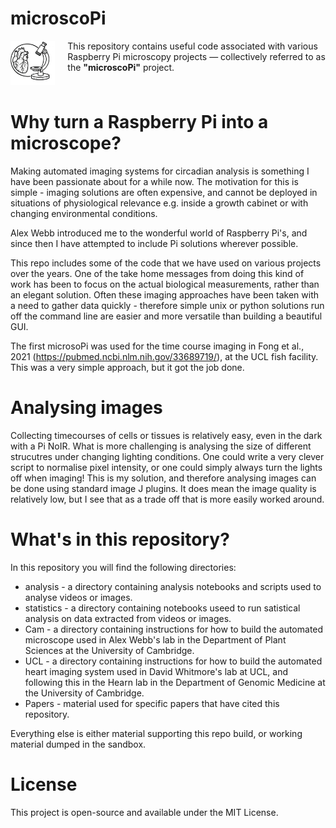# microscoPi

<div style="display: table;">
  <div style="display: table-cell; vertical-align: top; padding-right: 20px;">
    <img src="https://raw.githubusercontent.com/comparativechrono/microscoPi/main/images/microscoPI%20v3.png" alt="MicroscoPI" width="200" />
  </div>
  <div style="display: table-cell; vertical-align: top;">
    This repository contains useful code associated with various Raspberry Pi microscopy projects — collectively referred to as the <strong>"microscoPi"</strong> project.
  </div>
</div>





# Why turn a Raspberry Pi into a microscope?

Making automated imaging systems for circadian analysis is something I have been passionate about for a while now. The motivation for this is simple - imaging solutions are often expensive, and cannot be deployed in situations of physiological relevance e.g. inside a growth cabinet or with changing environmental conditions.

Alex Webb introduced me to the wonderful world of Raspberry Pi's, and since then I have attempted to include Pi solutions wherever possible. 

This repo includes some of the code that we have used on various projects over the years. One of the take home messages from doing this kind of work has been to focus on the actual biological measurements, rather than an elegant solution. Often these imaging approaches have been taken with a need to gather data quickly - therefore simple unix or python solutions run off the command line are easier and more versatile than building a beautiful GUI.

The first microsoPi was used for the time course imaging in Fong et al., 2021 (https://pubmed.ncbi.nlm.nih.gov/33689719/), at the UCL fish facility. This was a very simple approach, but it got the job done.

# Analysing images

Collecting timecourses of cells or tissues is relatively easy, even in the dark with a Pi NoIR. What is more challenging is analysing the size of different strucutres under changing lighting conditions. One could write a very clever script to normalise pixel intensity, or one could simply always turn the lights off when imaging! This is my solution, and therefore analysing images can be done using standard image J plugins. It does mean the image quality is relatively low, but I see that as a trade off that is more easily worked around.

# What's in this repository?

In this repository you will find the following directories:
*    analysis - a directory containing analysis notebooks and scripts used to analyse videos or images.
*    statistics - a directory containing notebooks useed to run satistical analysis on data extracted from videos or images.
*    Cam - a directory containing instructions for how to build the automated microscope used in Alex Webb's lab in the Department of Plant Sciences at the University of Cambridge.
*    UCL - a directory containing instructions for how to build the automated heart imaging system used in David Whitmore's lab at UCL, and following this in the Hearn lab in the Department of Genomic Medicine at the University of Cambridge.
*    Papers - material used for specific papers that have cited this repository.

Everything else is either material supporting this repo build, or working material dumped in the sandbox.

# License
This project is open-source and available under the MIT License.
